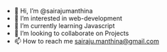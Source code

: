 - 👋 Hi, I’m @sairajumanthina
- 👀 I’m interested in web-development
- 🌱 I’m currently learning Javascript
- 💞️ I’m looking to collaborate on Projects
- 📫 How to reach me sairaju.manthina@gmail.com

<!---
sairajumanthina/sairajumanthina is a ✨ special ✨ repository because its `README.md` (this file) appears on your GitHub profile.
You can click the Preview link to take a look at your changes.
--->
